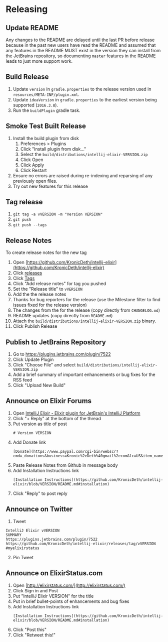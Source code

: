 # Releasing

## Update README

Any changes to the README are delayed until the last PR before release because in the past new users have read the README and assumed that any features in the README MUST exist in the version they can install from the JetBrains repository, so documenting `master` features in the README leads to just more support work.

## Build Release

1. Update `version` in `gradle.properties` to the release version used in `resources/META-INF/plugin.xml`.
2. Update `ideaVersion` in `gradle.properties` to the earliest version being supported (`2016.3.8`).
3. Run the `buildPlugin` gradle task.

## Smoke Test Built Release

1. Install the build plugin from disk
    1. Preferences > Plugins
    2. Click "Install plugin from disk..."
    3. Select the `build/distributions/intellij-elixir-VERSION.zip`
    4. Click Open
    5. Click Apply
    6. Click Restart
3. Ensure no errors are raised during re-indexing and reparsing of any previously open files.
4. Try out new features for this release

## Tag release

1. `git tag -a vVERSION -m "Version VERSION"`
2. `git push`
3. `git push --tags`

## Release Notes

To create release notes for the new tag

1. Open [https://github.com/KronicDeth/intellij-elixir](https://github.com/KronicDeth/intellij-elixir)
2. Click [releases](https://github.com/KronicDeth/intellij-elixir/releases)
3. Click [Tags](https://github.com/KronicDeth/intellij-elixir/tags)
4. Click "Add release notes" for tag you pushed
5. Set the "Release title" to `vVERSION`
6. Add the the release notes
  1. Thanks for bug reporters for the release (use the Milestone filter to find issues fixed for the release version)
  2. The changes from the for the release (copy directly from `CHANGELOG.md`)
  3. README updates (copy directly from `README.md`)
7. Attach the `build/distributions/intellij-elixir-VERSION.zip` binary.
8. Click Publish Release

## Publish to JetBrains Repository

1. Go to https://plugins.jetbrains.com/plugin/7522
2. Click Update Plugin
3. Click "Choose File" and select `build/distributions/intellij-elixir-VERSION.zip`
4. Add a brief summary of important enhancements or bug fixes for the RSS feed
5. Click "Upload New Build"

## Announce on Elixir Forums

1. Open [IntelliJ Elixir - Elixir plugin for JetBrain's IntelliJ Platform](https://elixirforum.com/t/intellij-elixir-elixir-plugin-for-jetbrains-intellij-platform/1697)
2. Click "+ Reply" at the bottom of the thread
3. Put version as title of post
   ```
   # Version VERSION
   ```
4. Add Donate link
   ```
   [Donate](https://www.paypal.com/cgi-bin/webscr?cmd=_donations&business=Kronic%2eDeth%40gmail%2ecom&lc=US&item_name=Elixir%20plugin%20for%20IntelliJ%20IDEA&currency_code=USD&bn=PP%2dDonationsBF%3abtn_donate_LG%2egif%3aNonHosted)
   ```
5. Paste Release Notes from Github in message body
6. Add Installation Instructions link
   ```
   [Installation Instructions](https://github.com/KronicDeth/intellij-elixir/blob/VERSION/README.md#installation)
   ```
7. Click "Reply" to post reply

## Announce on Twitter

1. Tweet
  ```
  IntelliJ Elixir vVERSION
  SUMMARY
  https://plugins.jetbrains.com/plugin/7522
  https://github.com/KronicDeth/intellij-elixir/releases/tag/vVERSION
  #myelixirstatus
  ```
2. Pin Tweet

## Announce on ElixirStatus.com

1. Open [http://elixirstatus.com/](http://elixirstatus.com/)
2. Click Sign in and Post
3. Put "IntelliJ Elixir VERSION" for the title
4. Put in brief bullet-points of enhancements and bug fixes
5. Add Installation Instructions link
   ```
   [Installation Instructions](https://github.com/KronicDeth/intellij-elixir/blob/VERSION/README.md#installation)
   ```
6. Click "Post this"
7. Click "Retweet this!"
